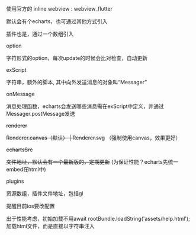 使用官方的 inline webview : webview_flutter

默认会有个echarts，也可通过其他方式引入

插件也是，通过一个数组引入



option

字符形式的option，每次update的时候会比对检查，自动更新

exScript

字符串，额外的脚本, 其中向外发送消息的对象叫“Messager”

onMessage

消息处理函数，echarts会发送哪些消息需在exScript中定义，并通过Messager.postMessage发送

~~renderer~~

~~Renderer.canvas（默认） | Renderer.svg~~ （强制使用canvas，效果更好）

~~echartsSrc~~

~~文件地址，默认会有一个最新版的，定期更新~~   (为保证性能？echarts先统一embed在html中)

plugins

资源数组，插件文件地址，包括gl

提醒目前ios要改配置



出于性能考虑，初始加载不用await rootBundle.loadString('assets/help.html');加载html文件，而是直接以字符串注入